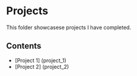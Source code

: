 # Projects 
This folder showcasese projects I have completed.
## Contents
* [Project 1] (project_1)
* [Project 2] (project_2)
